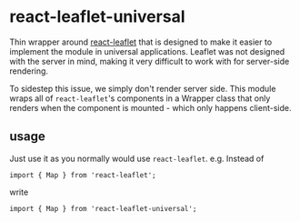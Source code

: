 # react-leaflet-universal

Thin wrapper around [react-leaflet][react-leaflet-url] that is designed to make it easier to implement the module in universal applications. Leaflet was not designed with the server in mind, making it very difficult to work with for server-side rendering.

To sidestep this issue, we simply don't render server side. This module wraps all of `react-leaflet`'s components in a Wrapper class that only renders when the component is mounted - which only happens client-side.

## usage

Just use it as you normally would use `react-leaflet`. e.g. Instead of

```
import { Map } from 'react-leaflet';
```

write
```
import { Map } from 'react-leaflet-universal';
```

[react-leaflet-url]: https://www.npmjs.com/package/react-leaflet